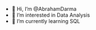 - 👋 Hi, I’m @AbrahamDarma
- 👀 I’m interested in Data Analysis
- 🌱 I’m currently learning SQL

<!---
AbrahamDarma/AbrahamDarma is a ✨ special ✨ repository because its `README.md` (this file) appears on your GitHub profile.
You can click the Preview link to take a look at your changes.
--->
